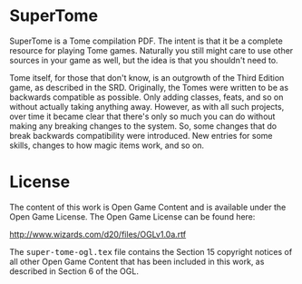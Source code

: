 SuperTome
=========

SuperTome is a Tome compilation PDF. The intent is that it be a complete
resource for playing Tome games. Naturally you still might care to use other
sources in your game as well, but the idea is that you shouldn't need to.

Tome itself, for those that don't know, is an outgrowth of the Third Edition
game, as described in the SRD. Originally, the Tomes were written to be as
backwards compatible as possible. Only adding classes, feats, and so on
without actually taking anything away. However, as with all such projects,
over time it became clear that there's only so much you can do without making
any breaking changes to the system. So, some changes that do break backwards
compatibility were introduced. New entries for some skills, changes to how
magic items work, and so on.

License
=======

The content of this work is Open Game Content and is available under the Open
Game License. The Open Game License can be found here:

http://www.wizards.com/d20/files/OGLv1.0a.rtf

The <tt>super-tome-ogl.tex</tt> file contains the Section 15 copyright notices
of all other Open Game Content that has been included in this work, as
described in Section 6 of the OGL.
